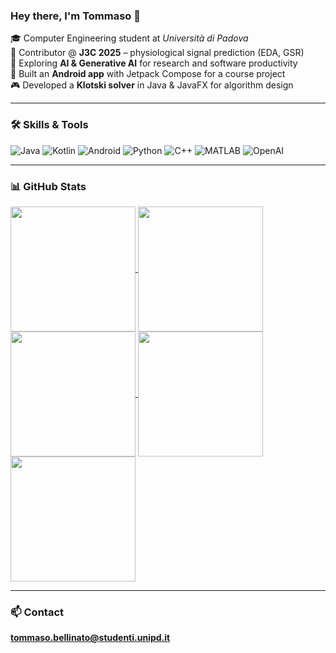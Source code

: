### Hey there, I'm Tommaso 👋

🎓 Computer Engineering student at *Università di Padova*  
🧠 Contributor @ **J3C 2025** – physiological signal prediction (EDA, GSR)  
🤖 Exploring **AI & Generative AI** for research and software productivity  
📱 Built an **Android app** with Jetpack Compose for a course project  
🎮 Developed a **Klotski solver** in Java & JavaFX for algorithm design  

---

### 🛠️ Skills & Tools

![Java](https://img.shields.io/badge/Java-ED8B00?style=for-the-badge&logo=java&logoColor=white)
![Kotlin](https://img.shields.io/badge/Kotlin-0095D5?style=for-the-badge&logo=kotlin&logoColor=white)
![Android](https://img.shields.io/badge/Android-3DDC84?style=for-the-badge&logo=android&logoColor=white)
![Python](https://img.shields.io/badge/Python-3776AB?style=for-the-badge&logo=python&logoColor=white)
![C++](https://img.shields.io/badge/C++-00599C?style=for-the-badge&logo=c%2b%2b&logoColor=white)
![MATLAB](https://img.shields.io/badge/MATLAB-0076A8?style=for-the-badge&logo=mathworks&logoColor=white)
![OpenAI](https://img.shields.io/badge/OpenAI-412991?style=for-the-badge&logo=openai&logoColor=white)

---

### 📊 GitHub Stats

<a href="https://github.com/anuraghazra/github-readme-stats#gh-light-mode-only">
  <img height=200 align="center" src="https://github-readme-stats.vercel.app/api?username=bellins14&theme=catppuccin_latte&show_icons=true&count_private=true#gh-light-mode-only" />
</a>
<a href="https://github.com/anuraghazra/convoychat#gh-light-mode-only">
  <img height=200 align="center" src="https://github-readme-stats.vercel.app/api/top-langs?username=bellins14&theme=catppuccin_latte&layout=compact&langs_count=20&card_width=320&count_private=true#gh-light-mode-only" />
</a>

<a href="https://github.com/anuraghazra/github-readme-stats#gh-dark-mode-only">
  <img height=200 align="center" src="https://github-readme-stats.vercel.app/api?username=bellins14&theme=catppuccin_mocha&show_icons=true&count_private=true#gh-light-mode-only" />
</a>
<a href="https://github.com/anuraghazra/convoychat#gh-dark-mode-only">
  <img height=200 align="center" src="https://github-readme-stats.vercel.app/api/top-langs?username=bellins14&theme=catppuccin_mocha&layout=compact&langs_count=20&card_width=320&count_private=true#gh-dark-mode-only" />
</a>


<picture>
  <source
    srcset="https://github-readme-stats.vercel.app/api?username=bellins14&theme=catppuccin_latte&show_icons=true&count_private=true"
    media="(prefers-color-scheme: dark)"
  />
  <source
    srcset="https://github-readme-stats.vercel.app/api?username=bellins14&theme=catppuccin_latte&show_icons=true&count_private=true"
    media="(prefers-color-scheme: light), (prefers-color-scheme: no-preference)"
  />
  <img height=200 align="center" src="https://github-readme-stats.vercel.app/api?username=bellins14&theme=catppuccin_latte&show_icons=true&count_private=true" />
</picture>

---

### 📫 Contact

**tommaso.bellinato@studenti.unipd.it**



<!--
**bellins14/bellins14** is a ✨ _special_ ✨ repository because its `README.md` (this file) appears on your GitHub profile.

Here are some ideas to get you started:

- 🔭 I’m currently working on ...
- 🌱 I’m currently learning ...
- 👯 I’m looking to collaborate on ...
- 🤔 I’m looking for help with ...
- 💬 Ask me about ...
- 📫 How to reach me: ...
- 😄 Pronouns: ...
 ⚡ Fun fact: ...
>
